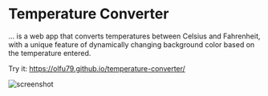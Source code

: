 # Temperature Converter
... is a web app that converts temperatures between Celsius and Fahrenheit, with a unique feature of dynamically changing background color based on the temperature entered. 

Try it: https://olfu79.github.io/temperature-converter/

![screenshot](https://i.postimg.cc/rFrmMPbr/gif.gif)